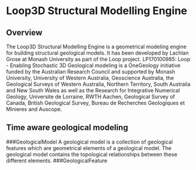 # Loop3D Structural Modelling Engine
## Overview
The Loop3D Structural Modelling Engine is a geometrical modeling engine for building structural geological models.
It has been developed by Lachlan Grose at Monash University as part of the Loop project.
LP170100985:  Loop - Enabling Stochastic 3D Geological modeling is a OneGeology initiative funded by the Australian Research Council and supported by Monash University, University of Western Australia, Geoscience Australia, the Geological Surveys of Western Australia, Northern Territory, South Australia and New South Wales as well as the Research for Integrative Numerical Geology, Universite de Lorraine, RWTH Aachen, Geological Survey of Canada, British Geological Survey, Bureau de Recherches Geologiques et Minieres and Auscope.

## Time aware geological modeling

###GeologicalModel
A geological model is a collection of geological features which are geometrical elements of a geological model. 
The geological model contains the topological relationships between these different elements.
###GeologicalFeature